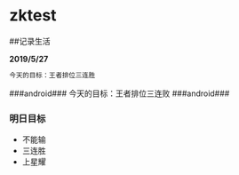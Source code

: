﻿# zktest

##记录生活



**2019/5/27**

```php
今天的目标：王者排位三连胜
```

###android###
今天的目标：王者排位三连败
###android###



### 明日目标

- 不能输
- 三连胜
- 上星耀